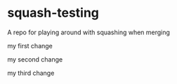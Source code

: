 # squash-testing
A repo for playing around with squashing when merging

my first change

my second change

my third change



